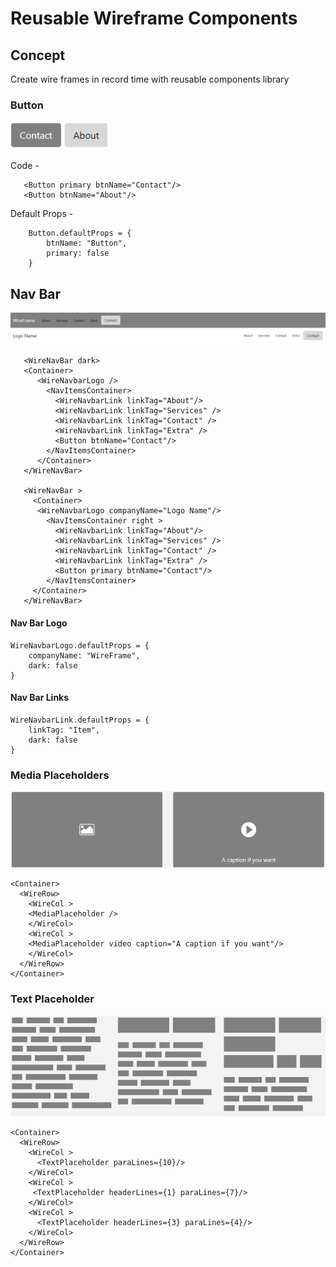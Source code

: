 # Reusable Wireframe Components

## Concept

Create wire frames in record time with reusable components library


### Button

![Image of button](https://github.com/timwf/react-wireframe/blob/master/src/demo-images/button.png)

Code -

       <Button primary btnName="Contact"/>
       <Button btnName="About"/>
       
       
Default Props -

        Button.defaultProps = {
            btnName: "Button",
            primary: false  
        }


## Nav Bar
![Image of nav](https://github.com/timwf/react-wireframe/blob/master/src/demo-images/navbar.png)

       <WireNavBar dark>
       <Container>
          <WireNavbarLogo />         
            <NavItemsContainer>
              <WireNavbarLink linkTag="About"/>
              <WireNavbarLink linkTag="Services" />
              <WireNavbarLink linkTag="Contact" />
              <WireNavbarLink linkTag="Extra" />
              <Button btnName="Contact"/>
            </NavItemsContainer>
          </Container>
       </WireNavBar>

       <WireNavBar >
         <Container>
          <WireNavbarLogo companyName="Logo Name"/>  
            <NavItemsContainer right >
              <WireNavbarLink linkTag="About"/>
              <WireNavbarLink linkTag="Services" />
              <WireNavbarLink linkTag="Contact" />
              <WireNavbarLink linkTag="Extra" />
              <Button primary btnName="Contact"/>
            </NavItemsContainer>
         </Container>
       </WireNavBar>
       


#### Nav Bar Logo

    WireNavbarLogo.defaultProps = {
        companyName: "WireFrame",
        dark: false  
    }

#### Nav Bar Links

    WireNavbarLink.defaultProps = {
        linkTag: "Item",
        dark: false  
    }


### Media Placeholders

![Image of media placeholder](https://github.com/timwf/react-wireframe/blob/master/src/demo-images/media-placeholder.png)

    <Container>
      <WireRow>
        <WireCol >
        <MediaPlaceholder />
        </WireCol>  
        <WireCol >
        <MediaPlaceholder video caption="A caption if you want"/>
        </WireCol>   
      </WireRow>
    </Container>


### Text Placeholder

![Image of media placeholder](https://github.com/timwf/react-wireframe/blob/master/src/demo-images/text-placeholder.png)

    <Container>
      <WireRow>
        <WireCol >
          <TextPlaceholder paraLines={10}/>
        </WireCol>  
        <WireCol >
         <TextPlaceholder headerLines={1} paraLines={7}/>
        </WireCol>  
        <WireCol >
          <TextPlaceholder headerLines={3} paraLines={4}/>
        </WireCol>  
      </WireRow>
    </Container>
